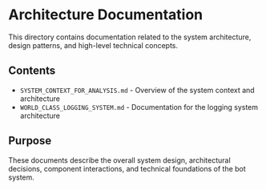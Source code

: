 # Architecture Documentation

This directory contains documentation related to the system architecture, design patterns, and high-level technical concepts.

## Contents

- `SYSTEM_CONTEXT_FOR_ANALYSIS.md` - Overview of the system context and architecture
- `WORLD_CLASS_LOGGING_SYSTEM.md` - Documentation for the logging system architecture

## Purpose

These documents describe the overall system design, architectural decisions, component interactions, and technical foundations of the bot system. 